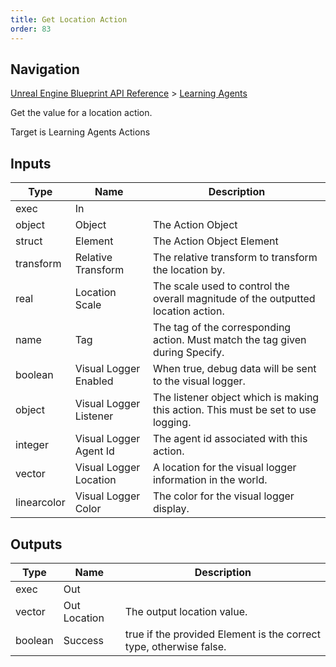 ```yaml
---
title: Get Location Action
order: 83
---
```

## Navigation

[Unreal Engine Blueprint API Reference](https://dev.epicgames.com/documentation/en-us/unreal-engine/BlueprintAPI) > [Learning Agents](https://dev.epicgames.com/documentation/en-us/unreal-engine/BlueprintAPI/LearningAgents)

Get the value for a location action.

Target is Learning Agents Actions

## Inputs

| Type | Name | Description |
| --- | --- | --- |
| exec | In |  |
| object | Object | The Action Object |
| struct | Element | The Action Object Element |
| transform | Relative Transform | The relative transform to transform the location by. |
| real | Location Scale | The scale used to control the overall magnitude of the outputted location action. |
| name | Tag | The tag of the corresponding action. Must match the tag given during Specify. |
| boolean | Visual Logger Enabled | When true, debug data will be sent to the visual logger. |
| object | Visual Logger Listener | The listener object which is making this action. This must be set to use logging. |
| integer | Visual Logger Agent Id | The agent id associated with this action. |
| vector | Visual Logger Location | A location for the visual logger information in the world. |
| linearcolor | Visual Logger Color | The color for the visual logger display. |

## Outputs

| Type | Name | Description |
| --- | --- | --- |
| exec | Out |  |
| vector | Out Location | The output location value. |
| boolean | Success | true if the provided Element is the correct type, otherwise false. |
